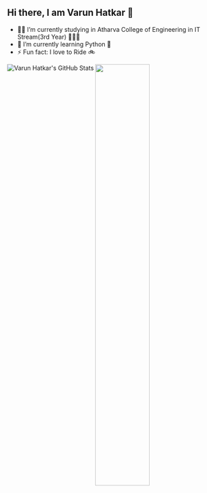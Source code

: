 ## Hi there, I am  Varun Hatkar 👋

<!--
**Varun-2510/Varun-2510** is a ✨ _special_ ✨ repository because its `README.md` (this file) appears on your GitHub profile.

Here are some ideas to get you started:

-->

- 👨‍💻 I’m currently studying in Atharva College of Engineering in IT Stream(3rd Year) 🤘😎🤘
- 📘  I’m currently learning Python 🐍
- ⚡ Fun fact: I love to Ride 🚲
<!-- - 👯 I’m looking to collaborate with other content creators 😄 -->

<!-- [GitHub Stats](https://github-readme-stats.vercel.app/api?username=Varun-2510&&show_icons=true&title_color=00ffff&icon_color=bb2acf&text_color=daf7dc&bg_color=151515&them=Hacker) -->

<img align="left" alt="Varun Hatkar's GitHub Stats" src="https://github-readme-stats.vercel.app/api?username=Varun-2510&show_icons=true&hide_border=true&title_color=00008B&icon_color=02075D&text_color=0D1017" />

<img width="50%" align="center" src="https://github-readme-stats.anuraghazra1.vercel.app/api/top-langs/?username=Varun-2510&layout=compact&theme=vcs.modified" /> 

<!-- <img width="48%" src="https://github-readme-streak-stats.herokuapp.com/?user=Varun-2510&theme=tokyonight" /> -->
